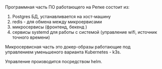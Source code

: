 Программная часть ПО работающего на Репке состоит из:

 1. Postgres БД, устанавливается на хост-машину 
 2. redis - для обмена между микроервисами 
 3. микросервисы (фронтенд, бекенд )
 4. сервисы systemd для работы с системой (управление wifi, источник точного времени)

   
Микросервисная часть это докер-образы работающие под управлением уменьшеного варианта Kubernetes - k3s.

Управление производится посредством helm.